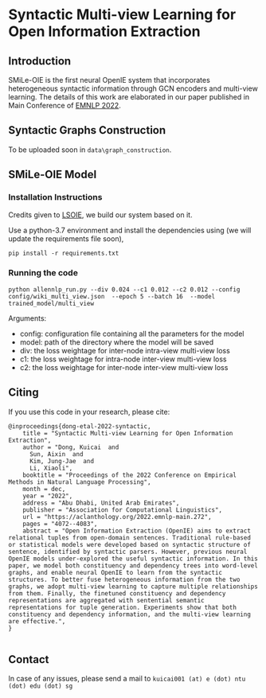 # Syntactic Multi-view Learning for Open Information Extraction

## Introduction
SMiLe-OIE is the first neural OpenIE system that incorporates heterogeneous syntactic information through GCN encoders and multi-view learning. The details of this work are elaborated in our paper published in Main Conference of [EMNLP 2022](https://preview.aclanthology.org/emnlp-22-ingestion/2022.emnlp-main.272.pdf).

## Syntactic Graphs Construction
To be uploaded soon in 
```data\graph_construction```.

## SMiLe-OIE Model
### Installation Instructions
Credits given to [LSOIE](https://github.com/Jacobsolawetz/large-scale-oie), we build our system based on it.

Use a python-3.7 environment and install the dependencies using (we will update the requirements file soon),
```
pip install -r requirements.txt
```

### Running the code

```
python allennlp_run.py --div 0.024 --c1 0.012 --c2 0.012 --config config/wiki_multi_view.json  --epoch 5 --batch 16  --model trained_model/multi_view
```
Arguments:
- config: configuration file containing all the parameters for the model
- model:  path of the directory where the model will be saved
- div:  the loss weightage for inter-node intra-view multi-view loss
- c1:  the loss weightage for intra-node inter-view multi-view loss
- c2:  the loss weightage for inter-node inter-view multi-view loss


## Citing
If you use this code in your research, please cite:

```
@inproceedings{dong-etal-2022-syntactic,
    title = "Syntactic Multi-view Learning for Open Information Extraction",
    author = "Dong, Kuicai  and
      Sun, Aixin  and
      Kim, Jung-Jae  and
      Li, Xiaoli",
    booktitle = "Proceedings of the 2022 Conference on Empirical Methods in Natural Language Processing",
    month = dec,
    year = "2022",
    address = "Abu Dhabi, United Arab Emirates",
    publisher = "Association for Computational Linguistics",
    url = "https://aclanthology.org/2022.emnlp-main.272",
    pages = "4072--4083",
    abstract = "Open Information Extraction (OpenIE) aims to extract relational tuples from open-domain sentences. Traditional rule-based or statistical models were developed based on syntactic structure of sentence, identified by syntactic parsers. However, previous neural OpenIE models under-explored the useful syntactic information. In this paper, we model both constituency and dependency trees into word-level graphs, and enable neural OpenIE to learn from the syntactic structures. To better fuse heterogeneous information from the two graphs, we adopt multi-view learning to capture multiple relationships from them. Finally, the finetuned constituency and dependency representations are aggregated with sentential semantic representations for tuple generation. Experiments show that both constituency and dependency information, and the multi-view learning are effective.",
}


```

## Contact
In case of any issues, please send a mail to
```kuicai001 (at) e (dot) ntu (dot) edu (dot) sg```
